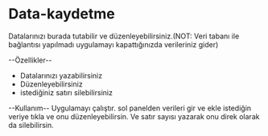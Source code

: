 # Data-kaydetme

Datalarınızı burada tutabilir ve düzenleyebilirsiniz.(NOT: Veri tabanı ile bağlantısı yapılmadı uygulamayı kapattığınızda verileriniz gider)

 --Özellikler--
- Datalarınızı yazabilirsiniz
- Düzenleyebilirsiniz
- istediğiniz satırı silebilirsiniz

--Kullanım--
Uygulamayı çalıştır. sol panelden verileri gir ve ekle istediğin veriye tıkla ve onu düzenleyebilirsin. Ve satır sayısı yazarak onu direk olarak da silebilirsin.